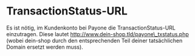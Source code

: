 # TransactionStatus-URL 

Es ist nötig, im Kundenkonto bei Payone die TransactionStatus-URL einzutragen. Diese lautet http://www.dein-shop.tld/payone\_txstatus.php \(wobei dein-shop durch den entsprechenden Teil deiner tatsächlichen Domain ersetzt werden muss\).



